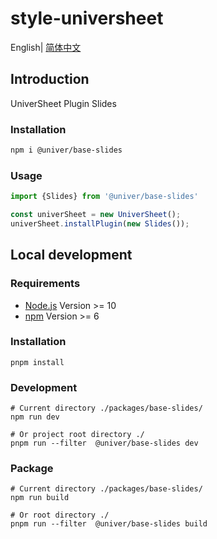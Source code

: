 # style-universheet

English| [简体中文](./README-zh.md)

## Introduction

UniverSheet Plugin Slides

### Installation

```bash
npm i @univer/base-slides
```

### Usage

```js
import {Slides} from '@univer/base-slides'

const univerSheet = new UniverSheet();
univerSheet.installPlugin(new Slides());
```

## Local development

### Requirements

-   [Node.js](https://nodejs.org/en/) Version >= 10
-   [npm](https://www.npmjs.com/) Version >= 6

### Installation

```
pnpm install
```

### Development

```
# Current directory ./packages/base-slides/
npm run dev

# Or project root directory ./
pnpm run --filter  @univer/base-slides dev
```

### Package

```
# Current directory ./packages/base-slides/
npm run build

# Or root directory ./
pnpm run --filter  @univer/base-slides build
```
